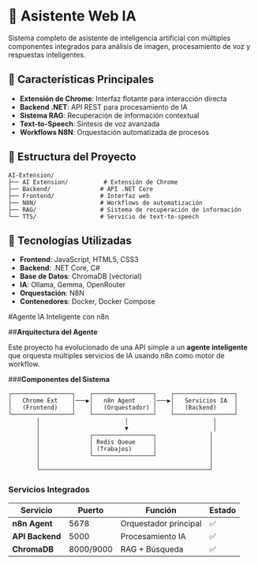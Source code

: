 # 🤖 Asistente Web IA

Sistema completo de asistente de inteligencia artificial con múltiples componentes integrados para análisis de imagen, procesamiento de voz y respuestas inteligentes.

## 🚀 Características Principales

- **Extensión de Chrome**: Interfaz flotante para interacción directa
- **Backend .NET**: API REST para procesamiento de IA
- **Sistema RAG**: Recuperación de información contextual
- **Text-to-Speech**: Síntesis de voz avanzada
- **Workflows N8N**: Orquestación automatizada de procesos

## 📁 Estructura del Proyecto

```
AI-Extension/
├── AI Extension/          # Extensión de Chrome
├── Backend/              # API .NET Core
├── Frontend/             # Interfaz web
├── N8N/                  # Workflows de automatización
├── RAG/                  # Sistema de recuperación de información
└── TTS/                  # Servicio de text-to-speech
```

## 🔧 Tecnologías Utilizadas

- **Frontend**: JavaScript, HTML5, CSS3
- **Backend**: .NET Core, C#
- **Base de Datos**: ChromaDB (vectorial)
- **IA**: Ollama, Gemma, OpenRouter
- **Orquestación**: N8N
- **Contenedores**: Docker, Docker Compose

#Agente IA Inteligente con n8n

##**Arquitectura del Agente**

Este proyecto ha evolucionado de una API simple a un **agente inteligente** que orquesta múltiples servicios de IA usando n8n como motor de workflow.

###**Componentes del Sistema**

```
┌─────────────────┐    ┌─────────────────┐    ┌─────────────────┐
│   Chrome Ext    │───▶│   n8n Agent     │───▶│   Servicios IA  │
│   (Frontend)    │    │   (Orquestador) │    │   (Backend)     │
└─────────────────┘    └─────────────────┘    └─────────────────┘
        │                        │                        │
        │                        ▼                        │
        │              ┌─────────────────┐               │
        │              │ Redis Queue     │               │
        │              │ (Trabajos)      │               │
        │              └─────────────────┘               │
        │                                                │
        └────────────────────────────────────────────────┘
```

### **Servicios Integrados**

| Servicio | Puerto | Función | Estado |
|----------|--------|---------|--------|
| **n8n Agent** | 5678 | Orquestador principal | ✅ |
| **API Backend** | 5000 | Procesamiento IA | ✅ |
| **ChromaDB** | 8000/9000 | RAG + Búsqueda | ✅ |